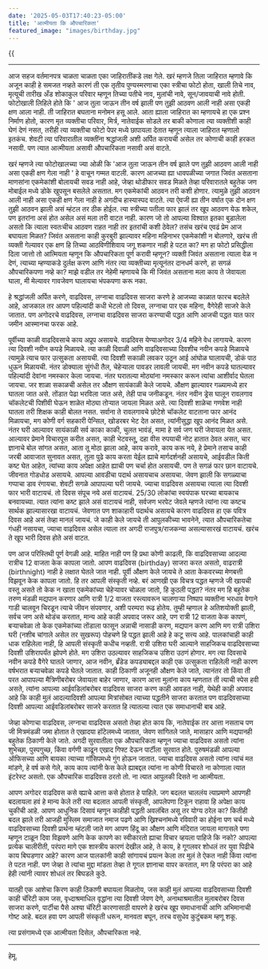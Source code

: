 ```yaml
---
date: '2025-05-03T17:40:23-05:00'
title: 'आत्मीयता कि औपचारिकता'
featured_image: "images/birthday.jpg"
---
```


{{<audio src="audio/birthday.wav">}}
<!--more-->
---

आज सहज वर्तमानपत्र चाळता चाळता एका जाहिरातींकडे लक्ष गेले. खरं म्हणजे तिला जाहिरात म्हणावे कि अजून काही हे समजत नव्हते कारणं ती एक तृतीय पुण्यस्मरणाचा एका स्त्रीचा फोटो होता, खाली तिचे नाव, मृत्यूची तारीख अँड शोकाकुल परिवार म्हणून तिच्या पतीचे नाव, मुलांची नावे, सून/जावयाची नावे होती. फोटोखाली लिहिले होते कि ' आज तुला जाऊन तीन वर्ष झाली पण तुझी आठवण आली नाही असा एकही क्षण आला नाही. ती जाहिरात बघताना मनोमन हसू आले. आता ह्याला जाहिरात का म्हणायचे हा एक प्रश्न निर्माण होतो, कारण मृत व्यक्तीचा परिवार, मिर्त्र, नातेवाईक सोडले तर बाकी कोणाला त्या व्यक्तीशी काही घेणं देणं नसत, तरीही त्या व्यक्तीचा फोटो पेपर मध्ये छापायला देतात म्हणून त्याला जाहिरात म्हणालो इतकंच. शेवटी त्या परिवारातील व्यक्तींना श्रद्धांजली अशी अर्पित करायची असेल तर कोणाची काही हरकत नसावी. पण त्यात आत्मीयता असावी औपचारिकता नसावी असं वाटते.

खरं म्हणजे त्या फोटोखालच्या ज्या ओळी कि 'आज तुला जाऊन तीन वर्ष झाले पण तुझी आठवण आली नाही असा एकही क्षण गेला नाही ' हे वाचून गम्मत वाटली. कारण आजच्या ह्या धावपळीच्या जगात जिवंत असताना माणसांना एकमेकांशी बोलायची सवड नाही आहे, जेव्हा थोडीफार सवड मिळते तेव्हा परिवारातले बहुतेक जण मोबाईल मध्ये डोके खुपसून बसलेले असतात. मग एकमेकांची आठवन तरी कशी होणार. त्यामुळे तुझी आठवन आली नाही असा एकही क्षण गेला नाही हे अगदीच हास्यास्पद वाटते. त्या ऐवजी ह्या तीन वर्षात एक दोन क्षण तुझी आठवन झाली असं म्हंटल तर ठीक होईल. त्या स्त्रीच्या पतीला फार झालं तर खूप आठवण येऊ शकेल, पण इतरांना असं होत असेल असं मला तरी वाटत नाही. कारण जो तो आपल्या विश्वात इतका बुडालेला असतो कि त्याला स्वतःचीच आठवण राहत नाही तर इतरांची कशी ठेवेल? तसंच खरंच एवढं प्रेम आज बघायला मिळत? जिवंत असताना काही कुरबुरी झाल्यावर महिना महिनाभर एकमेकांशी न बोलणारे, खरंच ती व्यक्ती गेल्यावर एक क्षण हि तिच्या आठविणीशिवाय जगू शकणार नाही हे पटत का? मग हा फोटो प्रसिद्धीला दिला जात्तो तो आत्मियता म्हणून कि औपचारिकता पूर्ण करावी म्हणून? व्यक्ती जिवंत असताना त्याला वेळ न देणं, त्याच्या म्हण्याकडे दुर्लक्ष करण आणि नंतर त्या व्यक्तीच्या मृत्यूनंतर दानधर्म करणे, हा सगळं औपचारिकपणा नव्हे का? माझे वडील तर नेहेमी म्हणायचे कि मी जिवंत असताना मला काय ते जेवायला घाला, मी मेल्यावर गावजेवण घालायचा भंपकपणा करू नका.

हे श्रद्धांजली अर्पित करणे, वाढदिवस, लग्नाचा वाढदिवस साजरा करणे हे आजच्या काळात फारच बदलेले आहे, आजकाल तर आपण पहिल्यांदी कधी भेटलो तो दिवस, लग्नाचा पार एक महिना, वैगेरेही साजरे केले जातात. पण अगोदरचे वाढदिवस, लग्नाचा वाढदिवस साजरा करण्याची पद्धत आणि आजची पद्धत यात फार जमीन आस्मानचा फरक आहे.

पूर्वीच्या काळी वाढदिवसाचे काय अप्रूप असायचे. वाढदिवस येण्याअगोदर 3/4 महिने वेध लागायचे. कारण त्या दिवशी नवीन कपडे मिळायचे. त्या काळी दिवाळी आणि वाढदिवसाच्या दिवशीच नवीन कपडे मिळायचे त्यामुळे त्याच फार उत्सुकता असायची. त्या दिवशी सकाळी लवकर उठून आई आंघोळ घालायची, डोकं पाठ धुऊन मिळायची. नंतर डोक्याला सुंगंधी तैल, चेहेऱ्याला पावडर लावली जायची. मग नवीन कपडे घातल्यावर पहिल्यांदी देवांना नमस्कार केला जायचा. नंतर घरातल्या मोठ्यांना नमस्कार करून त्यांचा आशीर्वाद घेतला जायचा. जर शाळा सकाळची असेल तर औक्षण सायंकाळी केले जायचे. औक्षण झाल्यावर गळ्यामध्ये हार घातला जात असे. तोंडात पेढा भरविला जात असे, तेही पाच जनीकडून. नंतर नवीन ड्रेस घालून रावलगाव चॉकलेटची पिशीवी घेऊन शाळेत मोठ्या तोऱ्यात जायला मिळत असे. त्या दिवशी शाळेचा गणवेश नाही घातला तरी शिक्षक काही बोलत नसत. सर्वाना ते रावलगावचे छोटेशे चॉकलेट वाटताना फार आनंद मिळायचा, मग कोणी वर्ग सहकारी पेन्सिल, खोडरबर भेट देत असत, त्यांनीसुद्धा खूप आनंद मिळत असे. नंतर घरी आल्यावर सायंकाळी सर्व काका काकी, चुलत भावंडं, मामा हे सर्व जण घरी जेवायला येत असत. आल्यावर प्रेमाने विचारपूस करीत असत, काही भेटवस्तू, दहा वीस रुपयाची नोट हातात ठेवत असत, चार ज्ञानाचे बोल सांगत असत, आता तू मोठा झाला आहे, काय करावे, काय करू नये, हे प्रेमाने तसाच काही जरबी आवाजात सुनावत असत, तुला पुढे काय करता येईल ह्याचे मार्गदर्शनही असायचे, आईवडील किती कष्ट घेत आहेत, त्यांच्या काय अपेक्षा आहेत ह्याची पण चर्चा होत असायची. पण ते सगळं फार छान वाटायचे. जीवनात गोडधोड असायचे. आपल्या आवडीचा पदार्थ असायचाच असायचा. जेवण झाली कि सगळ्याचा गप्पाचा डाव रंगायचा. शेवटी सगळे आपापल्या घरी जायचे. ज्याचा वाढदिवस असायचा त्याला त्या दिवशी फार भारी वाटायचं. तो दिवस संपूच नये असं वाटायचं. 25/30 लोकांचा स्वयंपाक घरच्या बायकाच बनवायच्या. त्यात त्यांना कष्ट झाले असं वाटायचं नाही, सर्वजण भरपेट जेवले म्हणजे त्यांना त्या कष्टच सार्थक झाल्यासारखा वाटायचं. जेवणात पण शाकाहारी पदार्थच असायचे कारण वाढदिवस हा एक पवित्र दिवस आहे असं तेव्हा मानलं जायचं. जे काही केले जायचे ती आपुलकीच्या भावनेने, त्यात औपचारिकतेचा गंधही नसायचा, ज्याचा वाढदिवस असेल त्याला तर अगदी राजपुत्र/राजकन्या असल्यासारखं वाटायचं. खरंच ते खूप भारी दिवस होते असं वाटत.

पण आज परिस्तिथी पूर्ण वेगळी आहे. माहित नाही पण हि प्रथा कोणी काढली, कि वाढदिवसाच्या आदल्या रात्रीच 12 वाजता केक कापला जातो. आपण वाढदिवस (birthday) साजरा करत असतो, वाढरात्री (birthnight) नाही हे लक्षात घेतले जात नाही. पूर्वी औक्षण केले जायचे ते आता केकवरच्या मेणबत्ती विझवून केक कापला जातो. हि तर आपली संस्कृती नव्हे. बरं आणखी एक विचत्र पद्धत म्हणजे जी खायची वस्तू असते तो केक न खाता एकमेकांच्या चेहेऱ्यावर चोळला जातो, हि कुठली पद्धत? नंतर मग हि बहुतेक तरुण मंडळी मद्यपान करणार आणि रात्री 1/2 वाजता रस्त्यावरून चालणाऱ्या निष्पाप व्यक्तीना भरधाव वेगाने गाडी चालवून चिरडून त्याचे जीवन संपवणार, अशी परम्परा रूढ होतेय. तुम्ही म्हणाल हे अतिशयोक्ती झाली, सर्वच जण असे थोडंच करतात, मान्य आहे काही अपवाद जरूर आहे, पण रात्री 12 वाजता केक कापणं, बऱ्याचवेळा तो केक एकमेकांच्या तोंडाला फासून अन्नाची नासाडी करण, मद्यपान करण आणि मग रात्री उशिरा घरी (नशीब चांगाले असेल तर सुखरूप) पोहचणे हि पद्धत झाली आहे हे कटू सत्त्य आहे. पालकांचाही काही धाक राहिलेला नाही, हि आपली संस्कृती कधीच नव्हती. रात्री उशिरा घरी आल्याने साहजिकच वाढदिवसाच्या दिवशी उशिरापर्यंत झोपणे होते. मग उशिरा उठल्यावर साहजिकच उशिरा उठणं होणार. मग त्या दिवसाचे नवीन कपडे वैगेरे घातले जाणार, आज नवीन, ब्रँडेड कपड्याबद्दल काही एक उत्सुकता राहिलेली नाही कारण वर्षभरात बऱ्याचवेळा कपडे घेतले जातात. काही ठिकाणी अजूनही औक्षण केले जाते, त्यानंतर तो किंवा ती परत आपापल्या मैत्रिणीबरोबर जेवायला बाहेर जाणार, कारण आत्ता मुलांना काय म्हणतात ती त्याची स्पेस हवी असते, त्यांना आपल्या आईवडिलांबरोबर वाढदिवस साजरा करण काही आवडत नाही, येथेही काही अपवाद आहे कि काही मुलं आदल्यादिवशी आपल्या मित्रांसोबत त्याच्या पद्धतीने साजरा करतात पण वाढदिवसाच्या दिवशी आपल्या आईवडिलांबरोबर साजरे करतात हि त्यातल्या त्यात एक समाधानाची बाब आहे.

जेव्हा कोणाचा वाढदिवस, लग्नाचा वाढदिवस असतो तेव्हा होत काय कि, नातेवाईक तर आत्ता नसताच पण जी मित्रमंडळी जमा होतात ते एखादया हॉटेलमध्ये जातात, जेवण सांगितले जाते, मासाहार आणि मद्यपानही बहुतेक ठिकाणी केले जाते. अगदी सुरवातीला एक औपचारिकता म्हणून ज्याचा वाढदिवस असतो त्यांना शुभेच्छा, पुस्पगुच्छ, किंवा वर्गणी काढून एखाद गिफ्ट देऊन पार्टीला सुरवात होते. पुरुषमंडळी आपल्या ऑफिसच्या आणि बायका त्याच्या गॉसिपमध्ये गुंग होऊन जातात. ज्याचा वाढदिवस असतो त्यांना त्यांचं मत मांडणे, हे वर्ष कसे गेले, काय काय त्यांनी फेस केले ह्याबद्दल त्यांना ना कोणी विचारते ना कोणाला त्यात इंटरेस्ट असतो. एक औपचारिक वाढदिवस ठरतो तो. ना त्यात आपुलकी दिसते ना आत्मीयता.

आपण अगोदर वाढदिवस कसे व्ह्याचे आत्ता कसे होतात हे पाहिले. जग बदलत चाललंय त्याप्रमाणे आपणही बदलायला हवं हे मान्य केले तरी त्या बदलात आपली संस्कृती, आपलेपणा टिकून राहावा हि अपेक्षा काय चुकीची आहे. आपण आधुनिक दिसावं म्हणून काहीही पद्धती अवलंबित असू तर योग्य ठरेल का? कितीही बदल झाले तरी आजही मुस्लिम समाजात नमाज पढणे आणि ख्रिश्चनांमध्ये रविवारी का होईना पण चर्च मध्ये वाढदिवसाच्या दिवशी प्रार्थना म्हंटली जाते मग आपण हिंदू का औक्षण आणि मंदिरात जायला मागासले पणा म्हणून टाळून दिवा विझवणे आणि केक कापणे का स्वीकारतो ह्याचा विचार व्हयला पाहिजे कि नको? आपल्या प्रत्येक चालीरीती, परंपरा मागे एक शास्त्रीय कारणं देखील आहे, ते काय, हे गूगलवर शोधलं तर युवा पिढीचे काय बिघडणार आहे? कारण आज पालकांनी काही सांगायचं प्रयत्न केला तर मुलं ते ऐकत नाही किंवा त्यांना ते पटत नाही. पण जेव्हा ते त्यांचा मुद्दा मांडता तेव्हा ते गूगल ज्ञानाचा वापर करतात, मग हि परंपरा का आहे हेही त्यांनी त्यावर शोधलं तर बिघडले कुठे.

यातही एक आशेचा किरण काही ठिकाणी बघायला मिळतोय, जस काही मुलं आपल्या वाढदिवसाच्या दिवशी काही चॅरिटी काम जस, वृध्दाश्रमाधिल वृद्धांना त्या दिवशी जेवण देणे, अनाथाश्रमातील मुलाबरोबर दिवस साजरा करणे, पार्टीचा पैसे अश्या चॅरिटी कारणासाठी वापरणे हे खरंच खूप समाधानाची आणि अभिमानाची गोष्ट आहे. बदल हवा पण आपली संस्कृती धरून, मानवता बघून, तरच वसुधेव कुटुंबकम म्हणू शकू.

त्या प्रसंगामध्ये एक आत्मीयता दिसेल, औपचारिकता नव्हे.

---
हेमू.
